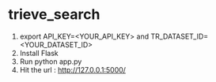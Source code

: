# trieve_search

1. export API_KEY=<YOUR_API_KEY> and TR_DATASET_ID=<YOUR_DATASET_ID>
1. Install Flask
2. Run python app.py
3. Hit the url : http://127.0.0.1:5000/
   
